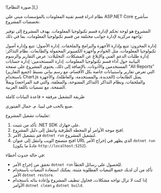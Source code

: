 ![صورة النظام.]([ ](https://i.postimg.cc/FKB6tC9r/Screenshot-1.png))

نظام ادراة قسم تقنية المعلومات بالمؤسسات مبني علي ASP.NET Core سأشرح تخصصات المشروع.

المشروع هو لوحة تحكم لإدارة قسم تكنولوجيا المعلومات. يهدف المشروع إلى توفير واجهة مركزية لإدارة جوانب مختلفة من قسم تكنولوجيا المعلومات، بما في ذلك:

إدارة المخزون: تتبع وإدارة الأجهزة والبرامج والملحقات.
إدارة الأصول: تتبع وإدارة أصول تكنولوجيا المعلومات، مثل الخوادم وأجهزة الكمبيوتر المحمولة والطابعات.
نظام التذاكر: إدارة طلبات الدعم الفني والإبلاغ عن المشكلات.
التحليلات: عرض التقارير والرسوم البيانية حول أداء قسم تكنولوجيا المعلومات.
إدارة المستخدمين: إدارة حسابات المستخدمين والأذونات.
بالإضافة إلى ذلك، يحتوي المشروع على صفحة "All Reports" (جميع التقارير) التي تعرض تقارير واستبيانات خاصة بكل الأقسام، مع رسم بياني بسيط باستخدام Chart.js يمثل الطابعات (الجديدة، والمستخدمة، والعاطلة)، والأجهزة والملحقات، ونظام التذاكر (التذاكر المفتوحة، والمغلقة، والتي قيد المراجعة) ويملأ الصفحة، مع تسميات باللغة العربية.

طريقة التشغيل مرفقة + قاعدة البيانات كاملة

صنع بالحب في ليبيا. م. جمال الفيتوري.


تعليمات تشغيل المشروع:

1.  تأكد من تثبيت .NET SDK على جهازك.
2.  افتح موجه الأوامر أو المحطة الطرفية وانتقل إلى دليل المشروع.
3.  قم بتشغيل الأمر `dotnet run` لتشغيل المشروع.
4.  افتح متصفح الويب وانتقل إلى عنوان URL الذي يظهر في إخراج الأمر `dotnet run` (عادةً ما يكون `http://localhost:5252`).

في حالة حدوث أخطاء:

*   تحقق من إخراج الأمر `dotnet run` للحصول على رسائل الخطأ.
*   تأكد من أن لديك جميع التبعيات المطلوبة مثبتة. يمكنك استعادة التبعيات باستخدام الأمر `dotnet restore`.
*   إذا كنت لا تزال تواجه مشكلات، فحاول تنظيف المشروع وإعادة بنائه باستخدام الأوامر `dotnet clean` و `dotnet build`.
